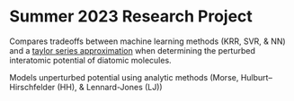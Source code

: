 # Summer 2023 Research Project

Compares tradeoffs between machine learning methods (KRR, SVR, & NN) and a [taylor series approximation](https://mathworld.wolfram.com/TaylorSeries.html]) when determining the perturbed interatomic potential of diatomic molecules. 

Models unperturbed potential using analytic methods (Morse, Hulburt–Hirschfelder (HH), & Lennard-Jones (LJ))

